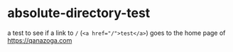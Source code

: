 # absolute-directory-test
a test to see if a link to `/` (`<a href="/">test</a>`) goes to the home page of https://qanazoga.com
